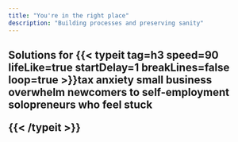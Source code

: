 ```yaml
---
title: "You're in the right place"
description: "Building processes and preserving sanity"
---
```

<h2>Solutions for
{{< typeit 
  tag=h3
  speed=90
  lifeLike=true
  startDelay=1
  breakLines=false
  loop=true
>}}tax anxiety
small business overwhelm
newcomers to self-employment
solopreneurs who feel stuck

{{< /typeit >}}
